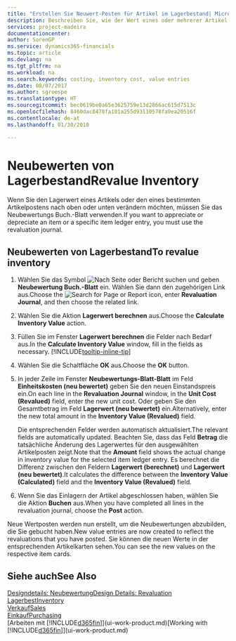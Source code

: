 ```yaml
---
title: "Erstellen Sie Neuwert-Posten für Artikel im Lagerbestand| Microsoft Docs"
description: Beschreiben Sie, wie der Wert eines oder mehrerer Artikel im Lager abgeschrieben oder neu bewertet wird, indem Sie den aktuellen, berechneten Wert buchen.
services: project-madeira
documentationcenter: 
author: SorenGP
ms.service: dynamics365-financials
ms.topic: article
ms.devlang: na
ms.tgt_pltfrm: na
ms.workload: na
ms.search.keywords: costing, inventory cost, value entries
ms.date: 08/07/2017
ms.author: sgroespe
ms.translationtype: HT
ms.sourcegitcommit: bec0619be0a65e3625759e13d2866ac615d7513c
ms.openlocfilehash: 8460dac8478fa101a255d93110578fa9ea20516f
ms.contentlocale: de-at
ms.lasthandoff: 01/30/2018

---
```

# <a name="revalue-inventory"></a><span data-ttu-id="2af8b-103">Neubewerten von Lagerbestand</span><span class="sxs-lookup"><span data-stu-id="2af8b-103">Revalue Inventory</span></span>
<span data-ttu-id="2af8b-104">Wenn Sie den Lagerwert eines Artikels oder den eines bestimmten Artikelpostens nach oben oder unten verändern möchten, müssen Sie das Neubewertungs Buch.-Blatt verwenden.</span><span class="sxs-lookup"><span data-stu-id="2af8b-104">If you want to appreciate or depreciate an item or a specific item ledger entry, you must use the revaluation journal.</span></span>

## <a name="to-revalue-inventory"></a><span data-ttu-id="2af8b-105">Neubewerten von Lagerbestand</span><span class="sxs-lookup"><span data-stu-id="2af8b-105">To revalue inventory</span></span>
1. <span data-ttu-id="2af8b-106">Wählen Sie das Symbol ![Nach Seite oder Bericht suchen](media/ui-search/search_small.png "Nach Seite oder Bericht suchen") und geben **Neubewertung Buch.-Blatt** ein. Wählen Sie dann den zugehörigen Link aus.</span><span class="sxs-lookup"><span data-stu-id="2af8b-106">Choose the ![Search for Page or Report](media/ui-search/search_small.png "Search for Page or Report icon") icon, enter **Revaluation Journal**, and then choose the related link.</span></span>
2. <span data-ttu-id="2af8b-107">Wählen Sie die Aktion **Lagerwert berechnen** aus.</span><span class="sxs-lookup"><span data-stu-id="2af8b-107">Choose the **Calculate Inventory Value** action.</span></span>
3. <span data-ttu-id="2af8b-108">Füllen Sie im Fenster **Lagerwert berechnen** die Felder nach Bedarf aus.</span><span class="sxs-lookup"><span data-stu-id="2af8b-108">In the **Calculate Inventory Value** window, fill in the fields as necessary.</span></span> [!INCLUDE[tooltip-inline-tip](includes/tooltip-inline-tip_md.md)]
4. <span data-ttu-id="2af8b-109">Wählen Sie die Schaltfläche **OK** aus.</span><span class="sxs-lookup"><span data-stu-id="2af8b-109">Choose the **OK** button.</span></span>
5. <span data-ttu-id="2af8b-110">In jeder Zeile im Fenster **Neubewertungs-Blatt-Blatt** im Feld **Einheitskosten (neu bewertet)** geben Sie den neuen Einstandspreis ein.</span><span class="sxs-lookup"><span data-stu-id="2af8b-110">On each line in the **Revaluation Journal** window, in the **Unit Cost (Revalued)** field, enter the new unit cost.</span></span> <span data-ttu-id="2af8b-111">Oder geben Sie den Gesamtbetrag im Feld **Lagerwert (neu bewertet)** ein.</span><span class="sxs-lookup"><span data-stu-id="2af8b-111">Alternatively, enter the new total amount in the **Inventory Value (Revalued)** field.</span></span>

    <span data-ttu-id="2af8b-112">Die entsprechenden Felder werden automatisch aktualisiert.</span><span class="sxs-lookup"><span data-stu-id="2af8b-112">The relevant fields are automatically updated.</span></span> <span data-ttu-id="2af8b-113">Beachten Sie, dass das Feld **Betrag** die tatsächliche Änderung des Lagerwertes für den ausgewählten Artikelposten zeigt.</span><span class="sxs-lookup"><span data-stu-id="2af8b-113">Note that the **Amount** field shows the actual change in inventory value for the selected item ledger entry.</span></span> <span data-ttu-id="2af8b-114">Es berechnet die Differenz zwischen den Feldern **Lagerwert (berechnet)** und **Lagerwert (neu bewertet)**.</span><span class="sxs-lookup"><span data-stu-id="2af8b-114">It calculates the difference between the **Inventory Value (Calculated)** field and the **Inventory Value (Revalued)** field.</span></span>
6. <span data-ttu-id="2af8b-115">Wenn Sie das Einlagern der Artikel abgeschlossen haben, wählen Sie die Aktion **Buchen** aus.</span><span class="sxs-lookup"><span data-stu-id="2af8b-115">When you have completed all lines in the revaluation journal, choose the **Post** action.</span></span>

<span data-ttu-id="2af8b-116">Neue Wertposten werden nun erstellt, um die Neubewertungen abzubilden, die Sie gebucht haben.</span><span class="sxs-lookup"><span data-stu-id="2af8b-116">New value entries are now created to reflect the revaluations that you have posted.</span></span> <span data-ttu-id="2af8b-117">Sie können die neuen Werte in der entsprechenden Artikelkarten sehen.</span><span class="sxs-lookup"><span data-stu-id="2af8b-117">You can see the new values on the respective item cards.</span></span>

## <a name="see-also"></a><span data-ttu-id="2af8b-118">Siehe auch</span><span class="sxs-lookup"><span data-stu-id="2af8b-118">See Also</span></span>
[<span data-ttu-id="2af8b-119">Designdetails: Neubewertung</span><span class="sxs-lookup"><span data-stu-id="2af8b-119">Design Details: Revaluation</span></span>](design-details-revaluation.md)  
[<span data-ttu-id="2af8b-120">Lagerbest</span><span class="sxs-lookup"><span data-stu-id="2af8b-120">Inventory</span></span>](inventory-manage-inventory.md)  
[<span data-ttu-id="2af8b-121">Verkauf</span><span class="sxs-lookup"><span data-stu-id="2af8b-121">Sales</span></span>](sales-manage-sales.md)  
[<span data-ttu-id="2af8b-122">Einkauf</span><span class="sxs-lookup"><span data-stu-id="2af8b-122">Purchasing</span></span>](purchasing-manage-purchasing.md)  
<span data-ttu-id="2af8b-123">[Arbeiten mit [!INCLUDE[d365fin](includes/d365fin_md.md)]](ui-work-product.md)</span><span class="sxs-lookup"><span data-stu-id="2af8b-123">[Working with [!INCLUDE[d365fin](includes/d365fin_md.md)]](ui-work-product.md)</span></span>

